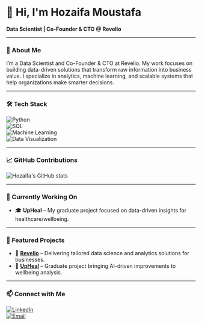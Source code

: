 <!--
Banner 
<p align="center">
  <img src="A_digital_graphic_design_banner_features_Hozaifa_M.png" alt="Hozaifa Moustafa Banner" />
</p>
-->

# 👋 Hi, I'm Hozaifa Moustafa  

**Data Scientist | Co-Founder & CTO @ Revelio**  

---

### 🚀 About Me  
I’m a Data Scientist and Co-Founder & CTO at Revelio. My work focuses on building data-driven solutions that transform raw information into business value. I specialize in analytics, machine learning, and scalable systems that help organizations make smarter decisions.  

---

### 🛠️ Tech Stack  
![Python](https://img.shields.io/badge/Python-3776AB?style=for-the-badge&logo=python&logoColor=white)  
![SQL](https://img.shields.io/badge/SQL-336791?style=for-the-badge&logo=postgresql&logoColor=white)  
![Machine Learning](https://img.shields.io/badge/Machine%20Learning-FF6F00?style=for-the-badge&logo=tensorflow&logoColor=white)  
![Data Visualization](https://img.shields.io/badge/Data%20Viz-4CAF50?style=for-the-badge&logo=tableau&logoColor=white)  

---

### 📈 GitHub Contributions  
![Hozaifa's GitHub stats](https://github-readme-stats.vercel.app/api?username=HozaifaDev&show_icons=true&theme=radical)

---

### 🔨 Currently Working On  
- 🎓 **UpHeal** – My graduate project focused on data-driven insights for healthcare/wellbeing.  

---

### 🌟 Featured Projects  
- 🚀 **[Revelio](https://github.com/RevelioTech)** – Delivering tailored data science and analytics solutions for businesses.  
- 🧠 **[UpHeal](https://github.com/your-upheal-link)** – Graduate project bringing AI-driven improvements to wellbeing analysis.

---

### 📫 Connect with Me  
[![LinkedIn](https://img.shields.io/badge/LinkedIn-%230077B5?style=for-the-badge&logo=linkedin&logoColor=white)](https://linkedin.com/in/hozaifamoustafa)  
[![Email](https://img.shields.io/badge/Email-D14836?style=for-the-badge&logo=gmail&logoColor=white)](mailto:hozaifa.dev@email.com)  

